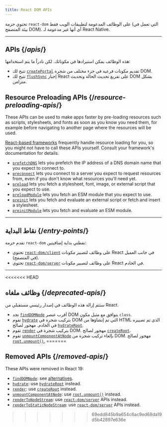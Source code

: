 ```yaml
---
title: React DOM APIs
---
```


<Intro>

تحتوي حزمة `react-dom` على الوظائف المدعومة لتطبيقات الويب فقط (التي تعمل في بيئة المتصفح DOM). أي أنها غير مدعومة لـ React Native.

</Intro>

---

## APIs {/*apis*/}

هذه الوظائف يمكن استيرادها في مكوناتك. لكن نادراً ما يتم استخدامها:

* تتيح لك [`createPortal`](/reference/react-dom/createPortal) تقديم مكونات فرعية في جزء مختلف من شجرة DOM.
* تتيح لك [`flushSync`](/reference/react-dom/flushSync) إجبار React على تفريغ تحديث الحالة وتحديث DOM بشكل متزامن.

## Resource Preloading APIs {/*resource-preloading-apis*/}

These APIs can be used to make apps faster by pre-loading resources such as scripts, stylesheets, and fonts as soon as you know you need them, for example before navigating to another page where the resources will be used.

[React-based frameworks](/learn/start-a-new-react-project) frequently handle resource loading for you, so you might not have to call these APIs yourself. Consult your framework's documentation for details.

* [`prefetchDNS`](/reference/react-dom/prefetchDNS) lets you prefetch the IP address of a DNS domain name that you expect to connect to.
* [`preconnect`](/reference/react-dom/preconnect) lets you connect to a server you expect to request resources from, even if you don't know what resources you'll need yet.
* [`preload`](/reference/react-dom/preload) lets you fetch a stylesheet, font, image, or external script that you expect to use.
* [`preloadModule`](/reference/react-dom/preloadModule) lets you fetch an ESM module that you expect to use.
* [`preinit`](/reference/react-dom/preinit) lets you fetch and evaluate an external script or fetch and insert a stylesheet.
* [`preinitModule`](/reference/react-dom/preinitModule) lets you fetch and evaluate an ESM module.

---

## نقاط البداية {/*entry-points*/}

تقدم حزمة `react-dom` نقطتي بداية إضافيتين:

* تحتوي [`react-dom/client`](/reference/react-dom/client) على وظائف لتصيير مكونات React في جانب العميل (في المتصفح).
* تحتوي [`react-dom/server`](/reference/react-dom/server) على وظائف لتصيير مكونات React في الخادم.

---

<<<<<<< HEAD
## وظائف ملغاه {/*deprecated-apis*/}

<Deprecated>

ستتم إزالة هذه الوظائف في إصدار رئيسي مستقبلي من React.

</Deprecated>

* تجد [`findDOMNode`](/reference/react-dom/findDOMNode) أقرب عنصر DOM يتوافق مع مثيل مكون `class`.
* تقوم [`hydrate`](/reference/react-dom/hydrate) بتركيب شجرة في DOM التي تم إنشاؤها من HTML الذي تم تصييره في الخادم. مهجور لصالح [`hydrateRoot`](/reference/react-dom/client/hydrateRoot).
* تقوم [`render`](/reference/react-dom/render) بتركيب شجرة في DOM. مهجور لصالح [`createRoot`](/reference/react-dom/client/createRoot).
* تقوم [`unmountComponentAtNode`](/reference/react-dom/unmountComponentAtNode) بإلغاء تركيب شجرة من DOM. مهجور لصالح [`root.unmount()`.](/reference/react-dom/client/createRoot#root-unmount)
=======
## Removed APIs {/*removed-apis*/}

These APIs were removed in React 19:

* [`findDOMNode`](https://18.react.dev/reference/react-dom/findDOMNode): see [alternatives](https://18.react.dev/reference/react-dom/findDOMNode#alternatives).
* [`hydrate`](https://18.react.dev/reference/react-dom/hydrate): use [`hydrateRoot`](/reference/react-dom/client/hydrateRoot) instead.
* [`render`](https://18.react.dev/reference/react-dom/render): use [`createRoot`](/reference/react-dom/client/createRoot) instead.
* [`unmountComponentAtNode`](/reference/react-dom/unmountComponentAtNode): use [`root.unmount()`](/reference/react-dom/client/createRoot#root-unmount) instead.
* [`renderToNodeStream`](https://18.react.dev/reference/react-dom/server/renderToNodeStream): use [`react-dom/server`](/reference/react-dom/server) APIs instead.
* [`renderToStaticNodeStream`](https://18.react.dev/reference/react-dom/server/renderToStaticNodeStream): use [`react-dom/server`](/reference/react-dom/server) APIs instead.
>>>>>>> 69edd845b9a654c6ac9ed68da19d5b42897e636e
